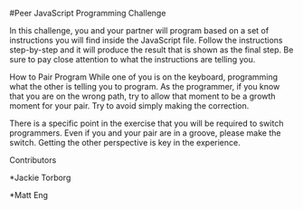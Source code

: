 #Peer JavaScript Programming Challenge

In this challenge, you and your partner will program based on a set of instructions you will find inside the JavaScript file. Follow the instructions step-by-step and it will produce the result that is shown as the final step. Be sure to pay close attention to what the instructions are telling you.

How to Pair Program
While one of you is on the keyboard, programming what the other is telling you to program. As the programmer, if you know that you are on the wrong path, try to allow that moment to be a growth moment for your pair. Try to avoid simply making the correction.

There is a specific point in the exercise that you will be required to switch programmers. Even if you and your pair are in a groove, please make the switch. Getting the other perspective is key in the experience.

Contributors

*Jackie Torborg

*Matt Eng


